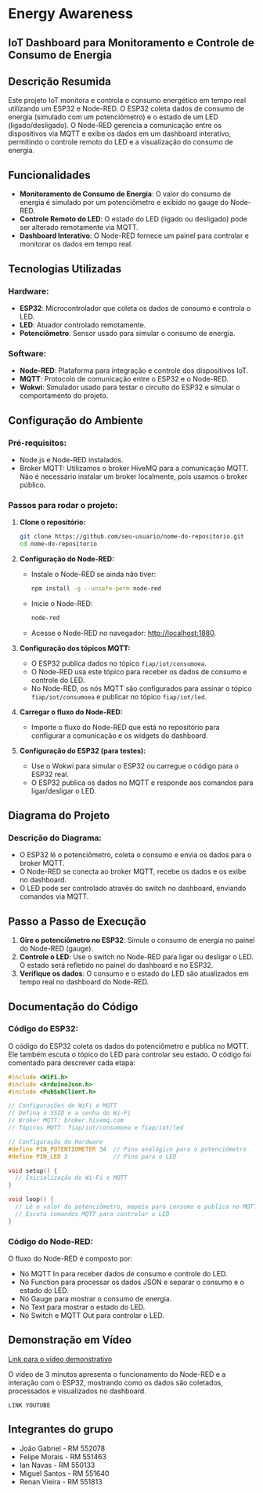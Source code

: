 # Energy Awareness

## IoT Dashboard para Monitoramento e Controle de Consumo de Energia

## Descrição Resumida
Este projeto IoT monitora e controla o consumo energético em tempo real utilizando um ESP32 e Node-RED. O ESP32 coleta dados de consumo de energia (simulado com um potenciômetro) e o estado de um LED (ligado/desligado). O Node-RED gerencia a comunicação entre os dispositivos via MQTT e exibe os dados em um dashboard interativo, permitindo o controle remoto do LED e a visualização do consumo de energia.

## Funcionalidades
- **Monitoramento de Consumo de Energia**: O valor do consumo de energia é simulado por um potenciômetro e exibido no gauge do Node-RED.
- **Controle Remoto do LED**: O estado do LED (ligado ou desligado) pode ser alterado remotamente via MQTT.
- **Dashboard Interativo**: O Node-RED fornece um painel para controlar e monitorar os dados em tempo real.

## Tecnologias Utilizadas

### Hardware:
- **ESP32**: Microcontrolador que coleta os dados de consumo e controla o LED.
- **LED**: Atuador controlado remotamente.
- **Potenciômetro**: Sensor usado para simular o consumo de energia.

### Software:
- **Node-RED**: Plataforma para integração e controle dos dispositivos IoT.
- **MQTT**: Protocolo de comunicação entre o ESP32 e o Node-RED.
- **Wokwi**: Simulador usado para testar o circuito do ESP32 e simular o comportamento do projeto.

## Configuração do Ambiente

### Pré-requisitos:
- Node.js e Node-RED instalados.
- Broker MQTT: Utilizamos o broker HiveMQ para a comunicação MQTT. Não é necessário instalar um broker localmente, pois usamos o broker público.

### Passos para rodar o projeto:
1. **Clone o repositório:**
   ```bash
   git clone https://github.com/seu-usuario/nome-do-repositorio.git
   cd nome-do-repositorio
   ```

2. **Configuração do Node-RED:**
   - Instale o Node-RED se ainda não tiver:
     ```bash
     npm install -g --unsafe-perm node-red
     ```
   - Inicie o Node-RED:
     ```bash
     node-red
     ```
   - Acesse o Node-RED no navegador: [http://localhost:1880](http://localhost:1880).

3. **Configuração dos tópicos MQTT:**
   - O ESP32 publica dados no tópico `fiap/iot/consumoea`.
   - O Node-RED usa este tópico para receber os dados de consumo e controle do LED.
   - No Node-RED, os nós MQTT são configurados para assinar o tópico `fiap/iot/consumoea` e publicar no tópico `fiap/iot/led`.

4. **Carregar o fluxo do Node-RED:**
   - Importe o fluxo do Node-RED que está no repositório para configurar a comunicação e os widgets do dashboard.

5. **Configuração do ESP32 (para testes):**
   - Use o Wokwi para simular o ESP32 ou carregue o código para o ESP32 real.
   - O ESP32 publica os dados no MQTT e responde aos comandos para ligar/desligar o LED.

## Diagrama do Projeto

### Descrição do Diagrama:
- O ESP32 lê o potenciômetro, coleta o consumo e envia os dados para o broker MQTT.
- O Node-RED se conecta ao broker MQTT, recebe os dados e os exibe no dashboard.
- O LED pode ser controlado através do switch no dashboard, enviando comandos via MQTT.

## Passo a Passo de Execução
1. **Gire o potenciômetro no ESP32**: Simule o consumo de energia no painel do Node-RED (gauge).
2. **Controle o LED**: Use o switch no Node-RED para ligar ou desligar o LED. O estado será refletido no painel do dashboard e no ESP32.
3. **Verifique os dados**: O consumo e o estado do LED são atualizados em tempo real no dashboard do Node-RED.

## Documentação do Código

### Código do ESP32:
O código do ESP32 coleta os dados do potenciômetro e publica no MQTT. Ele também escuta o tópico do LED para controlar seu estado. O código foi comentado para descrever cada etapa:

```cpp
#include <WiFi.h>
#include <ArduinoJson.h>
#include <PubSubClient.h>

// Configurações de WiFi e MQTT
// Defina o SSID e a senha do Wi-Fi
// Broker MQTT: broker.hivemq.com
// Tópicos MQTT: fiap/iot/consumoea e fiap/iot/led

// Configuração do Hardware
#define PIN_POTENTIOMETER 34  // Pino analógico para o potenciômetro
#define PIN_LED 2             // Pino para o LED

void setup() {
  // Inicialização do Wi-Fi e MQTT
}

void loop() {
  // Lê o valor do potenciômetro, mapeia para consumo e publica no MQTT
  // Escuta comandos MQTT para controlar o LED
}
```

### Código do Node-RED:
O fluxo do Node-RED é composto por:
- Nó MQTT In para receber dados de consumo e controle do LED.
- Nó Function para processar os dados JSON e separar o consumo e o estado do LED.
- Nó Gauge para mostrar o consumo de energia.
- Nó Text para mostrar o estado do LED.
- Nó Switch e MQTT Out para controlar o LED.

## Demonstração em Vídeo
[Link para o vídeo demonstrativo](#)

O vídeo de 3 minutos apresenta o funcionamento do Node-RED e a interação com o ESP32, mostrando como os dados são coletados, processados e visualizados no dashboard.
```
LINK YOUTUBE
```

## Integrantes do grupo
- João Gabriel - RM 552078
- Felipe Morais - RM 551463
- Ian Navas - RM 550133
- Miguel Santos - RM 551640
- Renan Vieira - RM 551813
